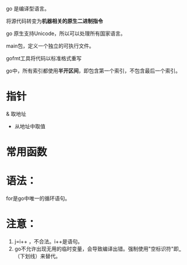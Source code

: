 go 是编译型语言。

将源代码转变为**机器相关的原生二进制指令**

go 原生支持Unicode，所以可以处理所有国家语言。

main包，定义一个独立的可执行文件。

gofmt工具将代码以标准格式重写

go中，所有索引都使用**半开区间**，即包含第一个索引，不包含最后一个索引。

# 指针
& 取地址
* 从地址中取值

# 常用函数

# 语法：
for是go中唯一的循环语句。



# 注意：
1. j=i++ ，不合法。i++是语句。
2. go不允许出现无用的临时变量，会导致编译出错。强制使用"空标识符"即_（下划线）来替代。